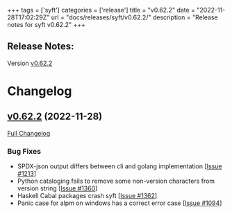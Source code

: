 +++
tags = ['syft']
categories = ['release']
title = "v0.62.2"
date = "2022-11-28T17:02:29Z"
url = "docs/releases/syft/v0.62.2/"
description = "Release notes for syft v0.62.2"
+++

## Release Notes:
Version [v0.62.2](https://github.com/anchore/syft/releases/tag/v0.62.2)

# Changelog

## [v0.62.2](https://github.com/anchore/syft/tree/v0.62.2) (2022-11-28)

[Full Changelog](https://github.com/anchore/syft/compare/v0.62.1...v0.62.2)

### Bug Fixes
- SPDX-json output differs between cli and golang implementation [[Issue #1213](https://github.com/anchore/syft/issues/1213)]
- Python cataloging fails to remove some non-version characters from version string [[Issue #1360](https://github.com/anchore/syft/issues/1360)]
- Haskell Cabal packages crash syft [[Issue #1362](https://github.com/anchore/syft/issues/1362)]
- Panic case for alpm on windows has a correct error case [[Issue #1094](https://github.com/anchore/syft/issues/1094)]

